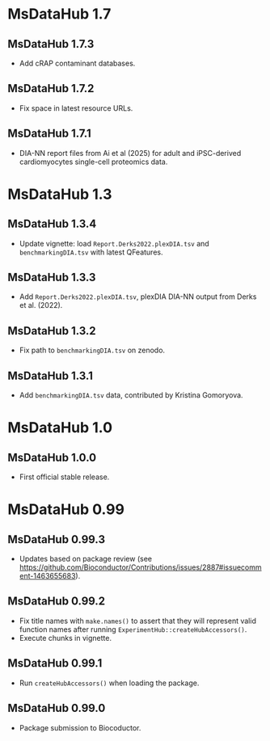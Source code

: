 # MsDataHub 1.7

## MsDataHub 1.7.3

- Add cRAP contaminant databases.

## MsDataHub 1.7.2

- Fix space in latest resource URLs.

## MsDataHub 1.7.1

- DIA-NN report files from Ai et al (2025) for adult and iPSC-derived
  cardiomyocytes single-cell proteomics data.

# MsDataHub 1.3

## MsDataHub 1.3.4

- Update vignette: load `Report.Derks2022.plexDIA.tsv` and
  `benchmarkingDIA.tsv` with latest QFeatures.

## MsDataHub 1.3.3

- Add `Report.Derks2022.plexDIA.tsv`, plexDIA DIA-NN output from Derks
  et al. (2022).

## MsDataHub 1.3.2

- Fix path to `benchmarkingDIA.tsv` on zenodo.

## MsDataHub 1.3.1

- Add `benchmarkingDIA.tsv` data, contributed by Kristina Gomoryova.

# MsDataHub 1.0

## MsDataHub 1.0.0

- First official stable release.

# MsDataHub 0.99

## MsDataHub 0.99.3

- Updates based on package review (see
  https://github.com/Bioconductor/Contributions/issues/2887#issuecomment-1463655683).

## MsDataHub 0.99.2

- Fix title names with `make.names()` to assert that they will
  represent valid function names after running
  `ExperimentHub::createHubAccessors()`.
- Execute chunks in vignette.

## MsDataHub 0.99.1

- Run `createHubAccessors()` when loading the package.

## MsDataHub 0.99.0

- Package submission to Biocoductor.